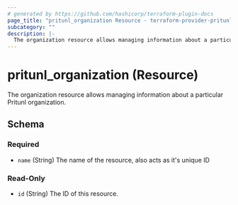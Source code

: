 ```yaml
---
# generated by https://github.com/hashicorp/terraform-plugin-docs
page_title: "pritunl_organization Resource - terraform-provider-pritunl"
subcategory: ""
description: |-
  The organization resource allows managing information about a particular Pritunl organization.
---
```


# pritunl_organization (Resource)

The organization resource allows managing information about a particular Pritunl organization.



<!-- schema generated by tfplugindocs -->
## Schema

### Required

- `name` (String) The name of the resource, also acts as it's unique ID

### Read-Only

- `id` (String) The ID of this resource.
